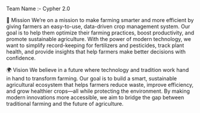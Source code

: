 Team Name :- Cypher 2.0

🚀 Mission
We’re on a mission to make farming smarter and more efficient by giving farmers an easy-to-use, data-driven crop management system. Our goal is to help them optimize their farming practices, boost productivity, and promote sustainable agriculture. With the power of modern technology, we want to simplify record-keeping for fertilizers and pesticides, track plant health, and provide insights that help farmers make better decisions with confidence.

🌍 Vision
We believe in a future where technology and tradition work hand in hand to transform farming. Our goal is to build a smart, sustainable agricultural ecosystem that helps farmers reduce waste, improve efficiency, and grow healthier crops—all while protecting the environment. By making modern innovations more accessible, we aim to bridge the gap between traditional farming and the future of agriculture.